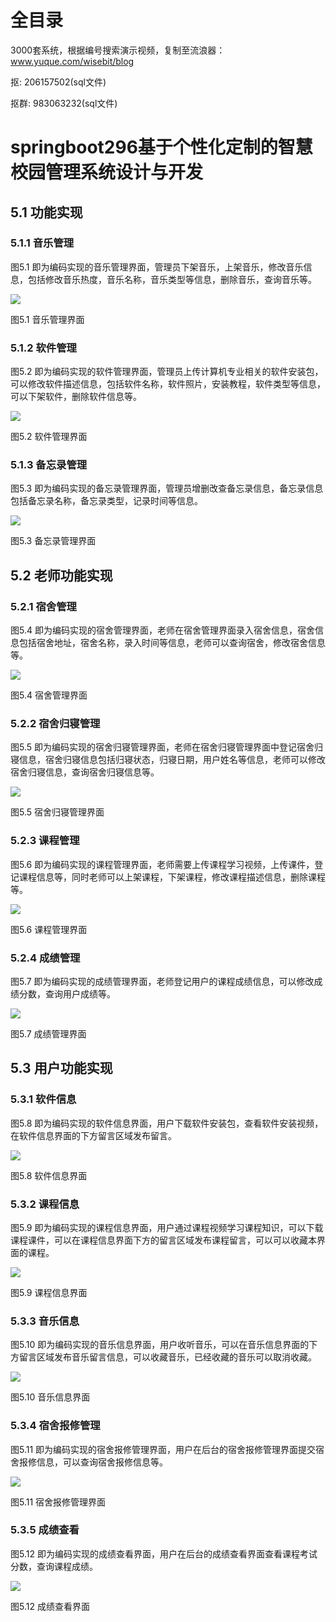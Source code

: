 # 全目录

3000套系统，根据编号搜索演示视频，复制至流浪器：www.yuque.com/wisebit/blog


<p>抠: 206157502(sql文件)</p>
<p>抠群: 983063232(sql文件)</p>


# springboot296基于个性化定制的智慧校园管理系统设计与开发

## 5.1 功能实现
### 5.1.1 音乐管理
图5.1 即为编码实现的音乐管理界面，管理员下架音乐，上架音乐，修改音乐信息，包括修改音乐热度，音乐名称，音乐类型等信息，删除音乐，查询音乐等。

![](/md/blog.020.png)

图5.1 音乐管理界面
### 5.1.2 软件管理
图5.2 即为编码实现的软件管理界面，管理员上传计算机专业相关的软件安装包，可以修改软件描述信息，包括软件名称，软件照片，安装教程，软件类型等信息，可以下架软件，删除软件信息等。

![](/md/blog.021.png)

图5.2 软件管理界面
### 5.1.3 备忘录管理
图5.3 即为编码实现的备忘录管理界面，管理员增删改查备忘录信息，备忘录信息包括备忘录名称，备忘录类型，记录时间等信息。

![](/md/blog.022.png)

图5.3 备忘录管理界面
## 5.2 老师功能实现
### 5.2.1 宿舍管理
图5.4 即为编码实现的宿舍管理界面，老师在宿舍管理界面录入宿舍信息，宿舍信息包括宿舍地址，宿舍名称，录入时间等信息，老师可以查询宿舍，修改宿舍信息等。

![](/md/blog.023.png)

图5.4 宿舍管理界面
### 5.2.2 宿舍归寝管理
图5.5 即为编码实现的宿舍归寝管理界面，老师在宿舍归寝管理界面中登记宿舍归寝信息，宿舍归寝信息包括归寝状态，归寝日期，用户姓名等信息，老师可以修改宿舍归寝信息，查询宿舍归寝信息等。

![](/md/blog.024.png)

图5.5 宿舍归寝管理界面
### 5.2.3 课程管理
图5.6 即为编码实现的课程管理界面，老师需要上传课程学习视频，上传课件，登记课程信息等，同时老师可以上架课程，下架课程，修改课程描述信息，删除课程等。

![](/md/blog.025.png)

图5.6 课程管理界面
### 5.2.4 成绩管理
图5.7 即为编码实现的成绩管理界面，老师登记用户的课程成绩信息，可以修改成绩分数，查询用户成绩等。

![](/md/blog.026.png)

图5.7 成绩管理界面
## 5.3 用户功能实现
### 5.3.1 软件信息
图5.8 即为编码实现的软件信息界面，用户下载软件安装包，查看软件安装视频，在软件信息界面的下方留言区域发布留言。

![](/md/blog.027.png)

图5.8 软件信息界面
### 5.3.2 课程信息
图5.9 即为编码实现的课程信息界面，用户通过课程视频学习课程知识，可以下载课程课件，可以在课程信息界面下方的留言区域发布课程留言，可以可以收藏本界面的课程。

![](/md/blog.028.png)

图5.9 课程信息界面
### 5.3.3 音乐信息
图5.10 即为编码实现的音乐信息界面，用户收听音乐，可以在音乐信息界面的下方留言区域发布音乐留言信息，可以收藏音乐，已经收藏的音乐可以取消收藏。

![](/md/blog.029.png)

图5.10 音乐信息界面
### 5.3.4 宿舍报修管理
图5.11 即为编码实现的宿舍报修管理界面，用户在后台的宿舍报修管理界面提交宿舍报修信息，可以查询宿舍报修信息等。

![](/md/blog.030.png)

图5.11 宿舍报修管理界面
### 5.3.5 成绩查看
图5.12 即为编码实现的成绩查看界面，用户在后台的成绩查看界面查看课程考试分数，查询课程成绩。

![](/md/blog.031.png)

图5.12 成绩查看界面



